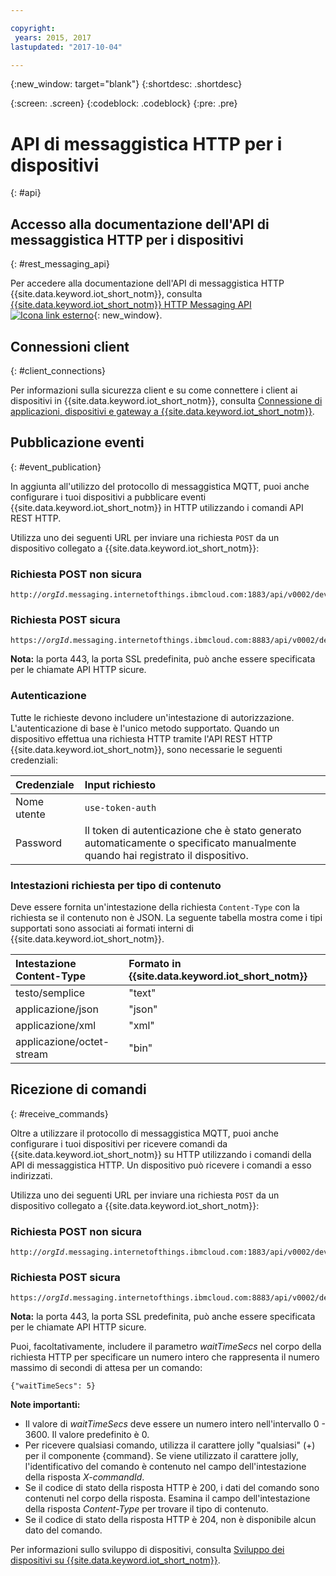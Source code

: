 ```yaml
---

copyright:
 years: 2015, 2017
lastupdated: "2017-10-04"

---
```


{:new_window: target="blank"}
{:shortdesc: .shortdesc}

{:screen: .screen}
{:codeblock: .codeblock}
{:pre: .pre}

# API di messaggistica HTTP per i dispositivi
{: #api}


## Accesso alla documentazione dell'API di messaggistica HTTP per i dispositivi
{: #rest_messaging_api}

Per accedere alla documentazione dell'API di messaggistica HTTP {{site.data.keyword.iot_short_notm}}, consulta [{{site.data.keyword.iot_short_notm}} HTTP Messaging API ![Icona link esterno](../../../icons/launch-glyph.svg)](https://docs.internetofthings.ibmcloud.com/apis/swagger/v0002/http-messaging.html){: new_window}.


## Connessioni client
{: #client_connections}

Per informazioni sulla sicurezza client e su come connettere i client ai dispositivi in {{site.data.keyword.iot_short_notm}}, consulta [Connessione di applicazioni, dispositivi e gateway a {{site.data.keyword.iot_short_notm}}](../reference/security/connect_devices_apps_gw.html).

## Pubblicazione eventi
{: #event_publication}

In aggiunta all'utilizzo del protocollo di messaggistica MQTT, puoi anche configurare i tuoi dispositivi a pubblicare eventi {{site.data.keyword.iot_short_notm}} in HTTP utilizzando i comandi API REST HTTP.

Utilizza uno dei seguenti URL per inviare una richiesta ``POST`` da un dispositivo collegato a {{site.data.keyword.iot_short_notm}}:

### Richiesta POST non sicura
<pre class="pre"><code class="hljs">http://<var class="keyword varname">orgId</var>.messaging.internetofthings.ibmcloud.com:1883/api/v0002/device/types/<var class="keyword varname">typeId</var>/devices/<var class="keyword varname">deviceId</var>/events/<var class="keyword varname">eventId</var></code></pre>

### Richiesta POST sicura

<pre class="pre"><code class="hljs">https://<var class="keyword varname">orgId</var>.messaging.internetofthings.ibmcloud.com:8883/api/v0002/device/types/<var class="keyword varname">typeId</var>/devices/<var class="keyword varname">deviceId</var>/events/<var class="keyword varname">eventId</var></code></pre>

**Nota:** la porta 443, la porta SSL predefinita, può anche essere specificata per le chiamate API HTTP sicure.

### Autenticazione

Tutte le richieste devono includere un'intestazione di autorizzazione. L'autenticazione di base è l'unico metodo supportato. Quando un dispositivo effettua una richiesta HTTP tramite l'API REST HTTP {{site.data.keyword.iot_short_notm}}, sono necessarie le seguenti credenziali:

|Credenziale|Input richiesto|
|:---|:---|
|Nome utente|`use-token-auth`
|Password| Il token di autenticazione che è stato generato automaticamente o specificato manualmente quando hai registrato il dispositivo.


### Intestazioni richiesta per tipo di contenuto

Deve essere fornita un'intestazione della richiesta `Content-Type` con la richiesta se il contenuto non è JSON. La seguente tabella mostra come i tipi supportati sono associati ai formati interni di {{site.data.keyword.iot_short_notm}}.

|Intestazione Content-Type|Formato in {{site.data.keyword.iot_short_notm}}|
|:---|:---|
|testo/semplice|"text"
|applicazione/json| "json"
|applicazione/xml | "xml"
|applicazione/octet-stream|"bin"


## Ricezione di comandi
{: #receive_commands}

Oltre a utilizzare il protocollo di messaggistica MQTT, puoi anche configurare i tuoi dispositivi per ricevere comandi da {{site.data.keyword.iot_short_notm}} su HTTP utilizzando i comandi della API di messaggistica HTTP. Un dispositivo può ricevere i comandi a esso indirizzati.

Utilizza uno dei seguenti URL per inviare una richiesta ``POST`` da un dispositivo collegato a {{site.data.keyword.iot_short_notm}}:

### Richiesta POST non sicura
<pre class="pre"><code class="hljs">http://<var class="keyword varname">orgId</var>.messaging.internetofthings.ibmcloud.com:1883/api/v0002/device/types/<var class="keyword varname">typeId</var>/devices/<var class="keyword varname">deviceId</var>/commands/<var class="keyword varname">command</var>/request</code></pre>

### Richiesta POST sicura

<pre class="pre"><code class="hljs">https://<var class="keyword varname">orgId</var>.messaging.internetofthings.ibmcloud.com:8883/api/v0002/device/types/<var class="keyword varname">typeId</var>/devices/<var class="keyword varname">deviceId</var>/commands/<var class="keyword varname">command</var>/request</code></pre>

**Nota:** la porta 443, la porta SSL predefinita, può anche essere specificata per le chiamate API HTTP sicure.

Puoi, facoltativamente, includere il parametro *waitTimeSecs* nel corpo della richiesta HTTP per specificare un numero intero che rappresenta il numero massimo di secondi di attesa per un comando:
<pre class="pre"><code class="hljs">{"waitTimeSecs": 5} </code></pre>


**Note importanti:**
- Il valore di *waitTimeSecs* deve essere un numero intero nell'intervallo 0 - 3600. Il valore predefinito è 0.
- Per ricevere qualsiasi comando, utilizza il carattere jolly "qualsiasi" (+) per il componente {command}. Se viene utilizzato il carattere jolly, l'identificativo del comando è contenuto nel campo dell'intestazione della risposta *X-commandId*.
- Se il codice di stato della risposta HTTP è 200, i dati del comando sono contenuti nel corpo della risposta. Esamina il campo dell'intestazione della risposta *Content-Type* per trovare il tipo di contenuto.
- Se il codice di stato della risposta HTTP è 204, non è disponibile alcun dato del comando.


Per informazioni sullo sviluppo di dispositivi, consulta [Sviluppo dei dispositivi su {{site.data.keyword.iot_short_notm}}](../devices/device_dev_index.html).
